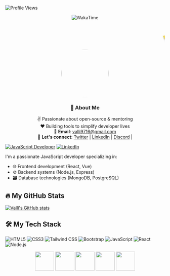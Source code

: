 ![Profile Views](https://komarev.com/ghpvc/?username=ValliDevHub&color=blueviolet&style=flat-square)
<p align="center">
  <img src="https://wakatime.com/badge/user/{9f353591ed8c}.svg" alt="WakaTime"/>
</p>
<h1 align="center">
  <marquee behavior="scroll" direction="left" scrollamount="10" style="color: #FFD700; text-shadow: 2px 2px 4px #000000;">
    ✨ Hello, I'm Valli! ✨ &nbsp;&nbsp;&nbsp;|&nbsp;&nbsp;&nbsp; 
    <span style="color: #FF5733;">JavaScript Developer</span> &nbsp;&nbsp;&nbsp;|&nbsp;&nbsp;&nbsp; 
    <span style="color: #33FF57;">Open Source Enthusiast</span> &nbsp;&nbsp;&nbsp;|&nbsp;&nbsp;&nbsp; 
    <span style="color: #3399FF;">Tech Blogger</span>
  </marquee>
</h1>
<div align="center">
  <img src="" width="150" style="border-radius: 50%;">
  
  ### 🌟 About Me
  ✌️ Passionate about open-source & mentoring  
  ❤️ Building tools to simplify developer lives  
  📧 **Email**: [valli9716@gmail.com](mailto:valli9716@gmail.com)  
  💬 **Let's connect**: [Twitter](#) | [LinkedIn](#) | [Discord](#) |
</div>

[![JavaScript Developer](https://img.shields.io/badge/-JavaScript%20Developer-F7DF1E?style=flat&logo=javascript&logoColor=black)](https://github.com/ValliDevHub)
[![LinkedIn](https://img.shields.io/badge/LinkedIn-0077B5?style=flat&logo=linkedin&logoColor=white)](https://linkedin.com/in/yourprofile)

I'm a passionate JavaScript developer specializing in:
- 🌐 Frontend development (React, Vue)
- ⚙️ Backend systems (Node.js, Express)
- 🗃️ Database technologies (MongoDB, PostgreSQL)

## 🔥 My GitHub Stats

[![Valli's GitHub stats](https://github-readme-stats.vercel.app/api?username=ValliDevHub&show_icons=true&theme=radical)](https://github.com/ValliDevHub)

## 🛠️ My Tech Stack
 ![HTML5](https://img.shields.io/badge/HTML5-E34F26?style=for-the-badge&logo=html5&logoColor=white) 
 ![CSS3](https://img.shields.io/badge/CSS3-1572B6?style=for-the-badge&logo=css3&logoColor=white) 
 ![Tailwind CSS](https://img.shields.io/badge/Tailwind_CSS-06B6D4?style=for-the-badge&logo=tailwind-css&logoColor=white)
 ![Bootstrap](https://img.shields.io/badge/Bootstrap-7952B3?style=for-the-badge&logo=bootstrap&logoColor=white)
 ![JavaScript](https://img.shields.io/badge/JavaScript-F7DF1E?style=for-the-badge&logo=javascript&logoColor=black)
 ![React](https://img.shields.io/badge/React-61DAFB?style=for-the-badge&logo=react&logoColor=black)
 ![Node.js](https://img.shields.io/badge/Node.js-339933?style=for-the-badge&logo=nodedotjs&logoColor=white) 

 <div align="center">
  <img src="https://cdn.jsdelivr.net/gh/devicons/devicon/icons/nodejs/nodejs-original-wordmark.svg" width="60" height="60"/>
  <img src="https://cdn.jsdelivr.net/gh/devicons/devicon/icons/html5/html5-original-wordmark.svg" width="60" height="60"/>
  <img src="https://cdn.jsdelivr.net/gh/devicons/devicon/icons/css3/css3-original-wordmark.svg" width="60" height="60"/>
  <img src="https://cdn.jsdelivr.net/gh/devicons/devicon/icons/tailwindcss/tailwindcss-plain.svg" width="60" height="60"/>
  <img src="https://cdn.jsdelivr.net/gh/devicons/devicon/icons/bootstrap/bootstrap-plain-wordmark.svg" width="60" height="60"/>
</div>
